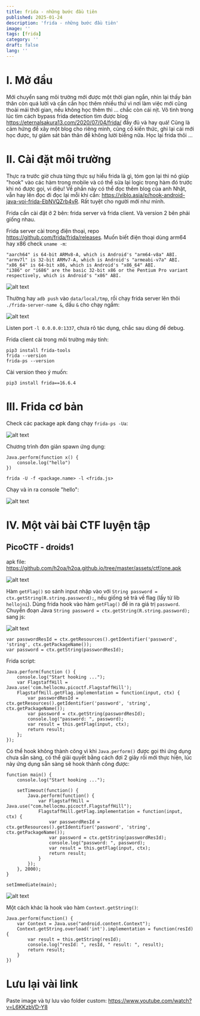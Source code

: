 ```yaml
---
title: frida - những bước đầu tiên
published: 2025-01-24
description: 'frida - những bước đầu tiên'
image: ''
tags: [frida]
category: ''
draft: false 
lang: ''
---
```


# I. Mở đầu

Mới chuyển sang môi trường mới được một thời gian ngắn, nhìn lại thấy bản thân còn quá lười và cần cần học thêm nhiều thứ vì nơi làm việc mới cũng thoải mái thời gian, nếu không học thêm thì ... chắc còn cái nịt. Vô tình trong lúc tìm cách bypass frida detection tìm được blog https://eternalsakura13.com/2020/07/04/frida/ đầy đủ và hay quá! Cũng là cảm hứng để xây một blog cho riêng mình, củng cố kiến thức, ghi lại cái mới học được, tự giám sát bản thân để không lười biếng nữa. Học lại frida thôi ...

# II. Cài đặt môi trường

Thực ra trước giờ chưa từng thực sự hiểu frida là gì, tóm gọn lại thì nó giúp "hook" vào các hàm trong mobile và có thể sửa lại logic trong hàm đó trước khi nó được gọi, vi diệu! Về phần này có thể đọc thêm blog của anh Nhật, vẫn hay lên đọc đi đọc lại mỗi khi cần: https://viblo.asia/p/hook-android-java-voi-frida-EbNVQZrb4vR. Rất tuyệt cho người mới như mình.

Frida cần cài đặt ở 2 bên: frida server và frida client. Và version 2 bên phải giống nhau.

Frida server cài trong điện thoại, repo https://github.com/frida/frida/releases. Muốn biết điện thoại dùng arm64 hay x86 check `uname -m`:

```
"aarch64" is 64-bit ARMv8-A, which is Android's "arm64-v8a" ABI.
"armv7l" is 32-bit ARMv7-A, which is Android's "armeabi-v7a" ABI.
"x86_64" is 64-bit x86, which is Android's "x86_64" ABI.
"i386" or "i686" are the basic 32-bit x86 or the Pentium Pro variant respectively, which is Android's "x86" ABI.
```

![alt text](images/{A4546326-676C-42E7-ACF3-D59E81D83FB3}.png)

Thường hay `adb push` vào `data/local/tmp`, rồi chạy frida server lên thôi `./frida-server-name &`, dấu `&` cho chạy ngầm:

![alt text](images/{00C43D22-3527-4EB3-8BE3-7C542E947831}.png)

Listen port `-l 0.0.0.0:1337`, chưa rõ tác dụng, chắc sau dùng để debug.

Frida client cài trong môi trường máy tính:

```
pip3 install frida-tools
frida --version
frida-ps --version
```

Cài version theo ý muốn:

```
pip3 install frida==16.6.4
```

# III. Frida cơ bản

Check các package apk đang chạy `frida-ps -Ua`:

![alt text](images/{C1928C7C-13A5-435E-84F4-77975CC21F0D}.png)

Chương trình đơn giản spawn ứng dụng:

```
Java.perform(function x() {
    console.log("hello")
})
```

```
frida -U -f <package.name> -l <frida.js>
```

Chạy và in ra console "hello":

![alt text](images/{D73BAF2B-16C9-41D8-85DD-FE942E0E09DE}.png)

# IV. Một vài bài CTF luyện tập

## PicoCTF - droids1

apk file: https://github.com/h2oa/h2oa.github.io/tree/master/assets/ctf/one.apk

![alt text](images/{A5F0DCAB-9181-484E-A432-9744E9639800}.png)

Hàm `getFlag()` so sánh input nhập vào với `String password = ctx.getString(R.string.password);`, nếu giống sẽ trả về flag (lấy từ lib `hellojni`). Dùng frida hook vào hàm `getFlag()` để in ra giá trị `password`. Chuyển đoạn Java `String password = ctx.getString(R.string.password);` sang js:

![alt text](images/{B6B7D3B9-2B71-40EB-8DF0-9EE05E792DEF}.png)

```
var passwordResId = ctx.getResources().getIdentifier('password', 'string', ctx.getPackageName());
var password = ctx.getString(passwordResId);
```

Frida script:

```
Java.perform(function () {
    console.log("Start hooking ...");
    var FlagstaffHill = Java.use('com.hellocmu.picoctf.FlagstaffHill');
    FlagstaffHill.getFlag.implementation = function(input, ctx) {
        var passwordResId = ctx.getResources().getIdentifier('password', 'string', ctx.getPackageName());
        var password = ctx.getString(passwordResId);
        console.log("password: ", password);
        var result = this.getFlag(input, ctx);
        return result;
    };
});
```

Có thể hook không thành công vì khi `Java.perform()` được gọi thì ứng dụng chưa sẵn sàng, có thể giải quyết bằng cách đợi 2 giây rồi mới thực hiện, lúc này ứng dụng sẵn sàng sẽ hook thành công được:

```
function main() {
    console.log("Start hooking ...");

    setTimeout(function() {
        Java.perform(function() {
            var FlagstaffHill = Java.use("com.hellocmu.picoctf.FlagstaffHill");
            FlagstaffHill.getFlag.implementation = function(input, ctx) {
                var passwordResId = ctx.getResources().getIdentifier('password', 'string', ctx.getPackageName());
                var password = ctx.getString(passwordResId);
                console.log("password: ", password);
                var result = this.getFlag(input, ctx);
                return result;
            }
        });
    }, 2000);
}

setImmediate(main);
```

![alt text](images/{5D5F1A18-43C0-4740-AA9C-F1CAFCE504A8}.png)

Một cách khác là hook vào hàm `Context.getString()`:

```
Java.perform(function() {
    var Context = Java.use("android.content.Context");
    Context.getString.overload('int').implementation = function(resId) {
        var result = this.getString(resId);
        console.log("resId: ", resId, " result: ", result);
        return result;
    }
})
```

# Lưu lại vài link

Paste image và tự lưu vào folder custom: https://www.youtube.com/watch?v=L6KKzbVD-Y8
